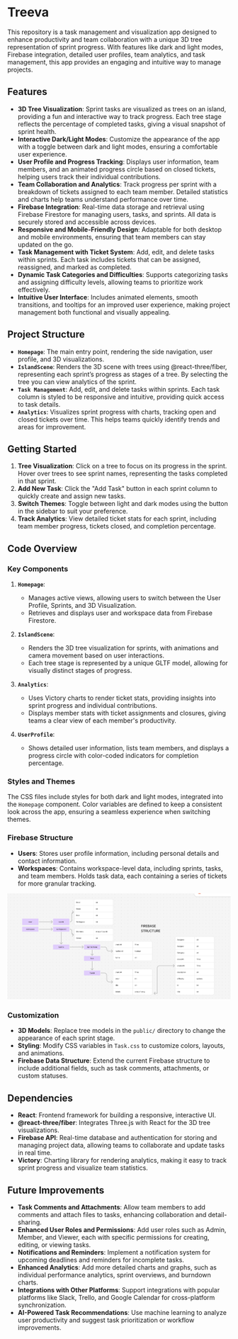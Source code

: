 # Treeva

This repository is a task management and visualization app designed to enhance productivity and team collaboration with a unique 3D tree representation of sprint progress. With features like dark and light modes, Firebase integration, detailed user profiles, team analytics, and task management, this app provides an engaging and intuitive way to manage projects.

## Features

- **3D Tree Visualization**: Sprint tasks are visualized as trees on an island, providing a fun and interactive way to track progress. Each tree stage reflects the percentage of completed tasks, giving a visual snapshot of sprint health.
- **Interactive Dark/Light Modes**: Customize the appearance of the app with a toggle between dark and light modes, ensuring a comfortable user experience.
- **User Profile and Progress Tracking**: Displays user information, team members, and an animated progress circle based on closed tickets, helping users track their individual contributions.
- **Team Collaboration and Analytics**: Track progress per sprint with a breakdown of tickets assigned to each team member. Detailed statistics and charts help teams understand performance over time.
- **Firebase Integration**: Real-time data storage and retrieval using Firebase Firestore for managing users, tasks, and sprints. All data is securely stored and accessible across devices.
- **Responsive and Mobile-Friendly Design**: Adaptable for both desktop and mobile environments, ensuring that team members can stay updated on the go.
- **Task Management with Ticket System**: Add, edit, and delete tasks within sprints. Each task includes tickets that can be assigned, reassigned, and marked as completed.
- **Dynamic Task Categories and Difficulties**: Supports categorizing tasks and assigning difficulty levels, allowing teams to prioritize work effectively.
- **Intuitive User Interface**: Includes animated elements, smooth transitions, and tooltips for an improved user experience, making project management both functional and visually appealing.

## Project Structure

- **`Homepage`**: The main entry point, rendering the side navigation, user profile, and 3D visualizations.
- **`IslandScene`**: Renders the 3D scene with trees using @react-three/fiber, representing each sprint’s progress as stages of a tree. By selecting the tree you can view analytics of the sprint.
- **`Task Management`**: Add, edit, and delete tasks within sprints. Each task column is styled to be responsive and intuitive, providing quick access to task details.
- **`Analytics`**: Visualizes sprint progress with charts, tracking open and closed tickets over time. This helps teams quickly identify trends and areas for improvement.

## Getting Started

1. **Tree Visualization**: Click on a tree to focus on its progress in the sprint. Hover over trees to see sprint names, representing the tasks completed in that sprint.
2. **Add New Task**: Click the "Add Task" button in each sprint column to quickly create and assign new tasks.
3. **Switch Themes**: Toggle between light and dark modes using the button in the sidebar to suit your preference.
4. **Track Analytics**: View detailed ticket stats for each sprint, including team member progress, tickets closed, and completion percentage.

## Code Overview

### Key Components

1. **`Homepage`**:
   - Manages active views, allowing users to switch between the User Profile, Sprints, and 3D Visualization.
   - Retrieves and displays user and workspace data from Firebase Firestore.

2. **`IslandScene`**:
   - Renders the 3D tree visualization for sprints, with animations and camera movement based on user interactions.
   - Each tree stage is represented by a unique GLTF model, allowing for visually distinct stages of progress.

3. **`Analytics`**:
   - Uses Victory charts to render ticket stats, providing insights into sprint progress and individual contributions.
   - Displays member stats with ticket assignments and closures, giving teams a clear view of each member's productivity.

4. **`UserProfile`**:
   - Shows detailed user information, lists team members, and displays a progress circle with color-coded indicators for completion percentage.

### Styles and Themes

The CSS files include styles for both dark and light modes, integrated into the `Homepage` component. Color variables are defined to keep a consistent look across the app, ensuring a seamless experience when switching themes.

### Firebase Structure

- **Users**: Stores user profile information, including personal details and contact information.
- **Workspaces**: Contains workspace-level data, including sprints, tasks, and team members. Holds task data, each containing a series of tickets for more granular tracking.

![alt text](FirebaseStructure.png)

### Customization

- **3D Models**: Replace tree models in the `public/` directory to change the appearance of each sprint stage.
- **Styling**: Modify CSS variables in `Task.css` to customize colors, layouts, and animations.
- **Firebase Data Structure**: Extend the current Firebase structure to include additional fields, such as task comments, attachments, or custom statuses.

## Dependencies

- **React**: Frontend framework for building a responsive, interactive UI.
- **@react-three/fiber**: Integrates Three.js with React for the 3D tree visualizations.
- **Firebase API**: Real-time database and authentication for storing and managing project data, allowing teams to collaborate and update tasks in real time. 
- **Victory**: Charting library for rendering analytics, making it easy to track sprint progress and visualize team statistics.

## Future Improvements

- **Task Comments and Attachments**: Allow team members to add comments and attach files to tasks, enhancing collaboration and detail-sharing.
- **Enhanced User Roles and Permissions**: Add user roles such as Admin, Member, and Viewer, each with specific permissions for creating, editing, or viewing tasks.
- **Notifications and Reminders**: Implement a notification system for upcoming deadlines and reminders for incomplete tasks.
- **Enhanced Analytics**: Add more detailed charts and graphs, such as individual performance analytics, sprint overviews, and burndown charts.
- **Integrations with Other Platforms**: Support integrations with popular platforms like Slack, Trello, and Google Calendar for cross-platform synchronization.
- **AI-Powered Task Recommendations**: Use machine learning to analyze user productivity and suggest task prioritization or workflow improvements.